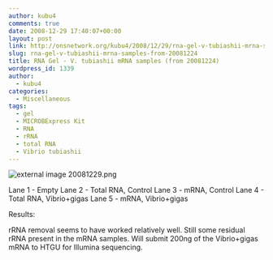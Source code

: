 ```yaml
---
author: kubu4
comments: true
date: 2008-12-29 17:40:07+00:00
layout: post
link: http://onsnetwork.org/kubu4/2008/12/29/rna-gel-v-tubiashii-mrna-samples-from-20081224/
slug: rna-gel-v-tubiashii-mrna-samples-from-20081224
title: RNA Gel - V. tubiashii mRNA samples (from 20081224)
wordpress_id: 1339
author:
  - kubu4
categories:
  - Miscellaneous
tags:
  - gel
  - MICROBExpress Kit
  - RNA
  - rRNA
  - total RNA
  - Vibrio tubiashii
---
```


![external image 20081229.png](http://eagle.fish.washington.edu/Arabidopsis/20081229.png)

Lane 1 - Empty
Lane 2 - Total RNA, Control
Lane 3 - mRNA, Control
Lane 4 - Total RNA, Vibrio+gigas
Lane 5 - mRNA, Vibrio+gigas

Results:

rRNA removal seems to have worked relatively well. Still some residual rRNA present in the mRNA samples. Will submit 200ng of the Vibrio+gigas mRNA to HTGU for Illumina sequencing.
